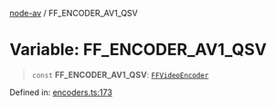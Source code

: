 [node-av](../globals.md) / FF\_ENCODER\_AV1\_QSV

# Variable: FF\_ENCODER\_AV1\_QSV

> `const` **FF\_ENCODER\_AV1\_QSV**: [`FFVideoEncoder`](../type-aliases/FFVideoEncoder.md)

Defined in: [encoders.ts:173](https://github.com/seydx/av/blob/f8631fc881b394300b1479f511d55cf1c370a87f/src/constants/encoders.ts#L173)
